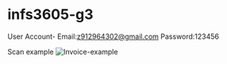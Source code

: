 # infs3605-g3
User Account- Email:z912964302@gmail.com   Password:123456

Scan example
![Invoice-example](https://user-images.githubusercontent.com/71356550/181917098-4a407a1a-3473-4941-b1c3-94d9d2495522.png)
